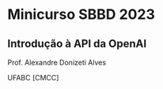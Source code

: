# Minicurso SBBD 2023
## Introdução à API da OpenAI

Prof. Alexandre Donizeti Alves

UFABC [CMCC]

<br>
